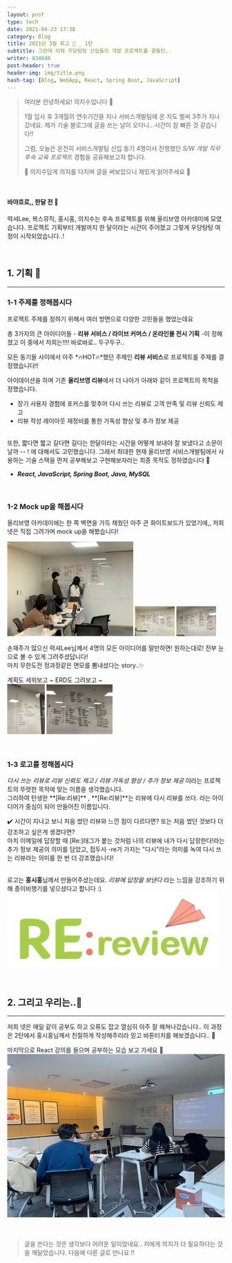 ```yaml
---
layout: post
type: tech
date: 2021-04-23 17:38
category: Blog
title: 2021년 3월 회고 🔮 _ 1탄 
subtitle: 그런데 이제 우당탕탕 신입들의 개발 프로젝트를 곁들인..
writer: 834840
post-header: true
header-img: img/title.png
hash-tag: [Blog, WebApp, React, Spring Boot, JavaScript]
---
```

> 여러분 안녕하세요! 의지수입니다 👋
>
> 1월 입사 후 3개월의 연수기간을 지나 서비스개발팀에 온 지도 벌써 3주가 지나갔네요. 제가 기술 블로그에 글을 쓰는 날이 오다니.. 시간이 참 빠른 것 같습니다!!
>
> 그럼, 오늘은 온전히 서비스개발팀 신입 동기 4명이서 진행했던  *S/W 개발 직무 후속 교육 프로젝트* 경험을 공유해보고자 합니다.
>
> 🥰 의지수답게 의지를 다지며 글을 써보았으니 재밌게 읽어주세요 🥰

<br />

#### 바야흐로,, 한달 전 💬

력셔Lee, 복스뮤직, 홍시홍, 의지수는 후속 프로젝트를 위해 올리브영 아카데미에 모였습니다. 프로젝트 기획부터 개발까지 한 달이라는 시간이 주어졌고 그렇게 우당탕탕 여정이 시작되었습니다..!

<br />

## 1. 기획 📄

<hr />

### 1-1 주제를 정해봅시다

프로젝트 주제를 정하기 위해서 여러 방면으로 다양한 고민들을 했었는데요

총 3가지의 큰 아이디어들 - **리뷰 서비스 / 라이브 커머스 / 온라인몰 전시 기획** -이 정해졌고 
이 중에서 저희는!!!! 바로바로.. 두구두구..

모든 동기들 사이에서 아주 *🔥HOT🔥*했던 주제인 **리뷰 서비스**로 프로젝트를 주제를 결정했습니다!!  

아이데이션을 하며 기존 **올리브영 리뷰**에서 더 나아가 아래와 같이 프로젝트의 목적을 정했습니다.  

* 장기 사용자 경험에 포커스를 맞추어 다시 쓰는 리뷰로 고객 만족 및 리뷰 신뢰도 제고
* 리뷰 작성 레이아웃 재정비를 통한 가독성 향상 및 추가 정보 제공  
  <br />
  
  
또한, 짧다면 짧고 길다면 길다는 한달이라는 시간을 어떻게 보내야 잘 보냈다고 소문이 날까 -- ! 에 대해서도 고민했습니다.
그래서 최대한 현재 올리브영 서비스개발팀에서 사용하는 기술 스택을 먼저 공부해보고 구현해보자라는 최종 목적도 정하였습니다 🧐  
* ***React, JavaScript, Spring Boot, Java, MySQL***   

<br />
  

### 1-2 Mock up을 해봅시다

올리브영 아카데미에는 한 쪽 벽면을 가득 채웠던 아주 큰 화이트보드가 있었기에,, 저희 넷은 직접 그려가며 mock up을 해봤습니다!

<img src="img/01.jpg" style="zoom:36.5%; display: inline;">
<img src="img/03.png" style="zoom:9%; display: inline;">
<img src="img/04.png" style="zoom:9%; display: inline;">

손재주가 많으신 력셔Lee님께서 4명의 모든 아이디어를 말만하면! 원하는대로! 전부 눈으로 볼 수 있게 그려주셨답니다!  
마치 무한도전 정과장같은 면모를 뽐내셨다는 story..✨  
  
계획도 세워보고 ~ ERD도 그려보고 ~   
  <img src="img/05.png" style="zoom:11.3%; display: inline;">
<img src="img/06.png" style="zoom:15%; display: inline;" >   
  
<br />

### 1-3 로고를 정해봅시다
*다시 쓰는 리뷰로 리뷰 신뢰도 제고 / 리뷰 가독성 향상 / 추가 정보 제공* 이라는 프로젝트의 뚜렷한 목적에 맞는 이름을 생각했습니다.  
그리하여 탄생한 ️**[Re:리뷰]** , **[Re:리뷰]**는 리뷰에 다시 리뷰를 쓰다. 라는 아이디어가 중심이 되어 만들어진 이름입니다.  
  
   
✔️ 시간이 지나고 보니 처음 썼던 리뷰와 느낀 점이 다르다면? 또는 처음 썼던 것보다 더 강조하고 싶은게 생겼다면?  
마치 이메일에 답장할 때 [Re:]태그가 붙는 것처럼 나의 리뷰에 내가 다시 답장한다!라는 추가 정보 제공의 의미를 담았고, 접두사 -re가 가지는 "다시"라는 의미를 녹여 다시 쓰는 리뷰라는 의미를 한 번 더 강조했습니다!  
<br />

로고는 **홍시홍**님께서 만들어주셨는데요. *리뷰에 답장을 보낸다* 라는 느낌을 강조하기 위해 종이비행기를 넣으셨다고 합니다 :) 
<img src="img/Rereview.png" style=" display: inline;">

<br />

## 2. 그리고 우리는..🐥
<hr />
저희 넷은 매일 같이 공부도 하고 오류도 잡고 열심히 아주 잘 헤쳐나갔습니다.. 이 과정은 2탄에서 홍시홍님께서 친절하게 작성해주리라 믿고 바톤터치를 해보겠습니다.. 🙏  

마지막으로 React 강의를 들으며 공부하는 모습 보고 가세요 👻
<img src="img/02.jpg" style="zoom:70%; display: inline;">  
<br />
<br />
> 글을 쓴다는 것은 생각보다 어려운 일이었네요.. 저에게 의지가 더 필요하다는 것을 깨달았습니다. 다음에 다른 글로 만나요 !!